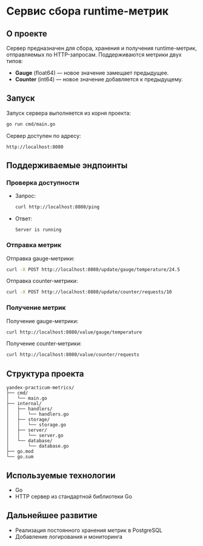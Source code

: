 # Сервис сбора runtime-метрик

## О проекте

Сервер предназначен для сбора, хранения и получения runtime-метрик, отправляемых по HTTP-запросам. Поддерживаются метрики двух типов:
- **Gauge** (float64) — новое значение замещает предыдущее.
- **Counter** (int64) — новое значение добавляется к предыдущему.

## Запуск

Запуск сервера выполняется из корня проекта:

```sh
go run cmd/main.go
```

Сервер доступен по адресу:
```
http://localhost:8080
```

## Поддерживаемые эндпоинты

### Проверка доступности

- Запрос:
  ```bash
  curl http://localhost:8080/ping
  ```

- Ответ:
  ```
  Server is running
  ```

### Отправка метрик

Отправка gauge-метрики:
```bash
curl -X POST http://localhost:8080/update/gauge/temperature/24.5
```

Отправка counter-метрики:
```bash
curl -X POST http://localhost:8080/update/counter/requests/10
```

### Получение метрик

Получение gauge-метрики:
```bash
curl http://localhost:8080/value/gauge/temperature
```

Получение counter-метрики:
```bash
curl http://localhost:8080/value/counter/requests
```

## Структура проекта

```
yandex-practicum-metrics/
├── cmd/
│   └── main.go
├── internal/
│   ├── handlers/
│   │   └── handlers.go
│   ├── storage/
│   │   └── storage.go
│   ├── server/
│   │   └── server.go
│   └── database/
│       └── database.go
├── go.mod
└── go.sum
```

## Используемые технологии
- Go
- HTTP сервер из стандартной библиотеки Go

## Дальнейшее развитие
- Реализация постоянного хранения метрик в PostgreSQL
- Добавление логирования и мониторинга

